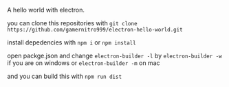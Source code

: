 A hello world with electron.

you can clone this repositories with ```git clone https://github.com/gamernitro999/electron-hello-world.git```

install depedencies with ```npm i``` or ```npm install```

open packge.json and change ```electron-builder -l``` by ```electron-builder -w``` if you are on windows or ```electron-builder -m``` on mac

and you can build this with ```npm run dist```
